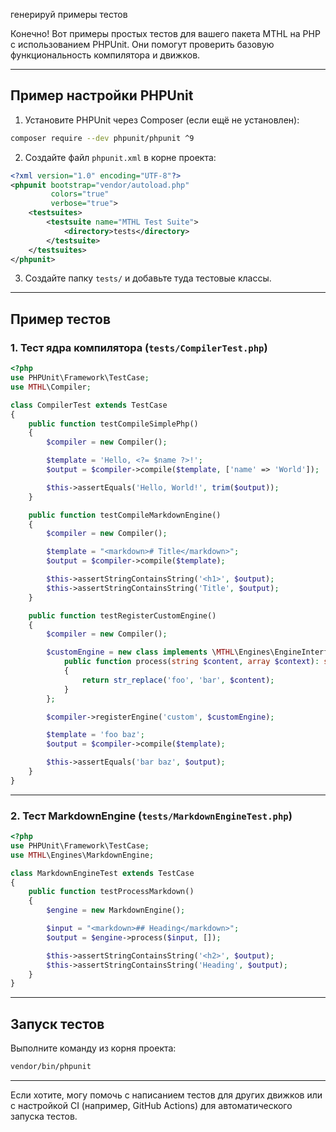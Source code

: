 генерируй примеры тестов

Конечно! Вот примеры простых тестов для вашего пакета MTHL на PHP с использованием PHPUnit. Они помогут проверить базовую функциональность компилятора и движков.

---

## Пример настройки PHPUnit

1. Установите PHPUnit через Composer (если ещё не установлен):

```bash
composer require --dev phpunit/phpunit ^9
```

2. Создайте файл `phpunit.xml` в корне проекта:

```xml
<?xml version="1.0" encoding="UTF-8"?>
<phpunit bootstrap="vendor/autoload.php"
         colors="true"
         verbose="true">
    <testsuites>
        <testsuite name="MTHL Test Suite">
            <directory>tests</directory>
        </testsuite>
    </testsuites>
</phpunit>
```

3. Создайте папку `tests/` и добавьте туда тестовые классы.

---

## Пример тестов

### 1. Тест ядра компилятора (`tests/CompilerTest.php`)

```php
<?php
use PHPUnit\Framework\TestCase;
use MTHL\Compiler;

class CompilerTest extends TestCase
{
    public function testCompileSimplePhp()
    {
        $compiler = new Compiler();

        $template = 'Hello, <?= $name ?>!';
        $output = $compiler->compile($template, ['name' => 'World']);

        $this->assertEquals('Hello, World!', trim($output));
    }

    public function testCompileMarkdownEngine()
    {
        $compiler = new Compiler();

        $template = "<markdown># Title</markdown>";
        $output = $compiler->compile($template);

        $this->assertStringContainsString('<h1>', $output);
        $this->assertStringContainsString('Title', $output);
    }

    public function testRegisterCustomEngine()
    {
        $compiler = new Compiler();

        $customEngine = new class implements \MTHL\Engines\EngineInterface {
            public function process(string $content, array $context): string
            {
                return str_replace('foo', 'bar', $content);
            }
        };

        $compiler->registerEngine('custom', $customEngine);

        $template = 'foo baz';
        $output = $compiler->compile($template);

        $this->assertEquals('bar baz', $output);
    }
}
```

---

### 2. Тест MarkdownEngine (`tests/MarkdownEngineTest.php`)

```php
<?php
use PHPUnit\Framework\TestCase;
use MTHL\Engines\MarkdownEngine;

class MarkdownEngineTest extends TestCase
{
    public function testProcessMarkdown()
    {
        $engine = new MarkdownEngine();

        $input = "<markdown>## Heading</markdown>";
        $output = $engine->process($input, []);

        $this->assertStringContainsString('<h2>', $output);
        $this->assertStringContainsString('Heading', $output);
    }
}
```

---

## Запуск тестов

Выполните команду из корня проекта:

```bash
vendor/bin/phpunit
```

---

Если хотите, могу помочь с написанием тестов для других движков или с настройкой CI (например, GitHub Actions) для автоматического запуска тестов.

